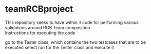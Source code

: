 # teamRCBproject
This repository seeks to have within it code for performing various validations around RCB Team composition.  
Instructions for executing the code

go to the Tester class, which contains the two testcases that are to be executed
select run for the Tester class and execute it
